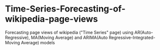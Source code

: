 # Time-Series-Forecasting-of-wikipedia-page-views
Forecasting page views of wikipedia ("Time Series" page) using AR(Auto-Regressive), MA(Moving Average) and ARIMA(Auto Regressive-Integrated-Moving Average) models
